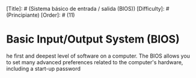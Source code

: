 [Title]: # (Sistema básico de entrada / salida (BIOS))
[Difficulty]: # (Principiante)
[Order]: # (11)

# Basic Input/Output System (BIOS)
he first and deepest level of software on a computer. The BIOS allows you to set many advanced preferences related to the computer's hardware, including a start-up password
